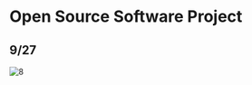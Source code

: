 # Open Source Software Project
## 9/27
![8](https://user-images.githubusercontent.com/33916201/34049373-86c8cfde-e1fa-11e7-9ae6-080dadec3a37.png)  


